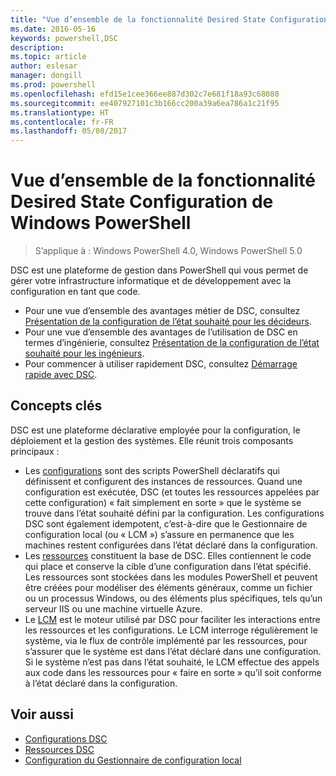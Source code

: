 ```yaml
---
title: "Vue d’ensemble de la fonctionnalité Desired State Configuration de Windows PowerShell"
ms.date: 2016-05-16
keywords: powershell,DSC
description: 
ms.topic: article
author: eslesar
manager: dongill
ms.prod: powershell
ms.openlocfilehash: efd15e1cee366ee887d302c7e681f18a93c68080
ms.sourcegitcommit: ee407927101c3b166cc200a39a6ea786a1c21f95
ms.translationtype: HT
ms.contentlocale: fr-FR
ms.lasthandoff: 05/08/2017
---
```

# <a name="windows-powershell-desired-state-configuration-overview"></a>Vue d’ensemble de la fonctionnalité Desired State Configuration de Windows PowerShell 

> S’applique à : Windows PowerShell 4.0, Windows PowerShell 5.0

DSC est une plateforme de gestion dans PowerShell qui vous permet de gérer votre infrastructure informatique et de développement avec la configuration en tant que code.

- Pour une vue d’ensemble des avantages métier de DSC, consultez [Présentation de la configuration de l’état souhaité pour les décideurs](decisionMaker.md).
- Pour une vue d’ensemble des avantages de l’utilisation de DSC en termes d’ingénierie, consultez [Présentation de la configuration de l’état souhaité pour les ingénieurs](DscForEngineers.md).
- Pour commencer à utiliser rapidement DSC, consultez [Démarrage rapide avec DSC](quickStart.md).

## <a name="key-concepts"></a>Concepts clés

DSC est une plateforme déclarative employée pour la configuration, le déploiement et la gestion des systèmes. Elle réunit trois composants principaux :

- Les [configurations](configurations.md) sont des scripts PowerShell déclaratifs qui définissent et configurent des instances de ressources.
    Quand une configuration est exécutée, DSC (et toutes les ressources appelées par cette configuration) « fait simplement en sorte » que le système se trouve dans l’état souhaité défini par la configuration. 
    Les configurations DSC sont également idempotent, c’est-à-dire que le Gestionnaire de configuration local (ou « LCM ») s’assure en permanence que les machines restent configurées dans l’état déclaré dans la configuration.
- Les [ressources](resources.md) constituent la base de DSC. Elles contiennent le code qui place et conserve la cible d’une configuration dans l’état spécifié. 
    Les ressources sont stockées dans les modules PowerShell et peuvent être créées pour modéliser des éléments généraux, comme un fichier ou un processus Windows, ou des éléments plus spécifiques, tels qu’un serveur IIS ou une machine virtuelle Azure.
- Le [LCM](metaConfig.md) est le moteur utilisé par DSC pour faciliter les interactions entre les ressources et les configurations. 
    Le LCM interroge régulièrement le système, via le flux de contrôle implémenté par les ressources, pour s’assurer que le système est dans l’état déclaré dans une configuration. 
    Si le système n’est pas dans l’état souhaité, le LCM effectue des appels aux code dans les ressources pour « faire en sorte » qu’il soit conforme à l’état déclaré dans la configuration. 

## <a name="see-also"></a>Voir aussi

- [Configurations DSC](configurations.md)
- [Ressources DSC](resources.md)
- [Configuration du Gestionnaire de configuration local](metaConfig.md)

